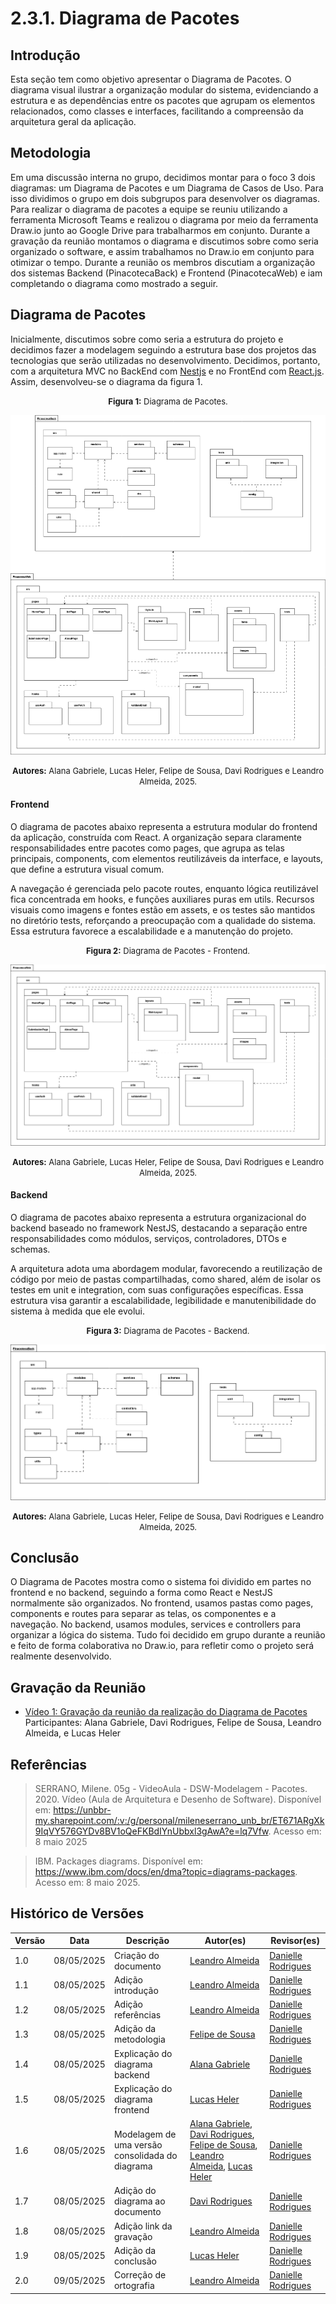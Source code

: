 # 2.3.1. Diagrama de Pacotes

## Introdução

Esta seção tem como objetivo apresentar o Diagrama de Pacotes. O diagrama visual ilustrar a organização modular do sistema, evidenciando a estrutura e as dependências entre os pacotes que agrupam os elementos relacionados, como classes e interfaces, facilitando a compreensão da arquitetura geral da aplicação.

## Metodologia

Em uma discussão interna no grupo, decidimos montar para o foco 3 dois diagramas: um Diagrama de Pacotes e um Diagrama de Casos de Uso. Para isso dividimos o grupo em dois subgrupos para desenvolver os diagramas. Para realizar o diagrama de pacotes a equipe se reuniu utilizando a ferramenta Microsoft Teams e realizou o diagrama por meio da ferramenta Draw.io junto ao Google Drive para trabalharmos em conjunto. Durante a gravação da reunião montamos o diagrama e discutimos sobre como seria organizado o software, e assim trabalhamos no Draw.io em conjunto para otimizar o tempo. Durante a reunião os membros discutiam a organização dos sistemas Backend (PinacotecaBack) e Frontend (PinacotecaWeb) e iam completando o diagrama como mostrado a seguir.

## Diagrama de Pacotes

Inicialmente, discutimos sobre como seria a estrutura do projeto e decidimos fazer a modelagem seguindo a estrutura base dos projetos das tecnologias que serão utilizadas no desenvolvimento. Decidimos, portanto, com a arquitetura MVC no BackEnd com [Nestjs](https://docs.nestjs.com/) e no FrontEnd com [React.js](https://react.dev/). Assim, desenvolveu-se o diagrama da figura 1.

<font size="2"><p style="text-align: center"><b>Figura 1:</b> Diagrama de Pacotes.</p></font>

<div style="text-align: center;">

![DiagramaDePacotes](assets/diagrams/DiagramaPacotes.png)

</div>

<font size="2"><p style="text-align: center"><b>Autores:</b> Alana Gabriele, Lucas Heler, Felipe de Sousa, Davi Rodrigues e Leandro Almeida, 2025.</p></font>

#### Frontend

O diagrama de pacotes abaixo representa a estrutura modular do frontend da aplicação, construída com React. A organização separa claramente responsabilidades entre pacotes como pages, que agrupa as telas principais, components, com elementos reutilizáveis da interface, e layouts, que define a estrutura visual comum.

A navegação é gerenciada pelo pacote routes, enquanto lógica reutilizável fica concentrada em hooks, e funções auxiliares puras em utils. Recursos visuais como imagens e fontes estão em assets, e os testes são mantidos no diretório tests, reforçando a preocupação com a qualidade do sistema. Essa estrutura favorece a escalabilidade e a manutenção do projeto.

<font size="2"><p style="text-align: center"><b>Figura 2:</b> Diagrama de Pacotes - Frontend.</p></font>

<div style="text-align: center;">

![DiagramaDePacotesFrontend](assets/diagrams/DiagramaPacotesFront.png)

</div>

<font size="2"><p style="text-align: center"><b>Autores:</b> Alana Gabriele, Lucas Heler, Felipe de Sousa, Davi Rodrigues e Leandro Almeida, 2025.</p></font>

#### Backend

O diagrama de pacotes abaixo representa a estrutura organizacional do backend baseado no framework NestJS, destacando a separação entre responsabilidades como módulos, serviços, controladores, DTOs e schemas.

A arquitetura adota uma abordagem modular, favorecendo a reutilização de código por meio de pastas compartilhadas, como shared, além de isolar os testes em unit e integration, com suas configurações específicas. Essa estrutura visa garantir a escalabilidade, legibilidade e manutenibilidade do sistema à medida que ele evolui.

<font size="2"><p style="text-align: center"><b>Figura 3:</b> Diagrama de Pacotes - Backend.</p></font>

<div style="text-align: center;">

![DiagramaDePacotesBackend](assets/diagrams/DiagramaPacotesBack.png)

</div>

<font size="2"><p style="text-align: center"><b>Autores:</b> Alana Gabriele, Lucas Heler, Felipe de Sousa, Davi Rodrigues e Leandro Almeida, 2025.</p></font>

## Conclusão

O Diagrama de Pacotes mostra como o sistema foi dividido em partes no frontend e no backend, seguindo a forma como React e NestJS normalmente são organizados. No frontend, usamos pastas como pages, components e routes para separar as telas, os componentes e a navegação. No backend, usamos modules, services e controllers para organizar a lógica do sistema. Tudo foi decidido em grupo durante a reunião e feito de forma colaborativa no Draw.io, para refletir como o projeto será realmente desenvolvido.

## Gravação da Reunião

- [Vídeo 1: Gravação da reunião da realização do Diagrama de Pacotes](https://drive.google.com/file/d/1pGvYpVa-MEvHDezNnZBZh8xoB0BTdIn_/view?usp=drive_link)</br>
  Participantes: Alana Gabriele, Davi Rodrigues, Felipe de Sousa, Leandro Almeida, e Lucas Heler

## Referências

> SERRANO, Milene. 05g - VideoAula - DSW-Modelagem - Pacotes. 2020. Vídeo (Aula de Arquitetura e Desenho de Software). Disponível em: https://unbbr-my.sharepoint.com/:v:/g/personal/mileneserrano_unb_br/ET671ARgXk9IqVY576GYDv8BV1oQeFKBdIYnUbbxl3gAwA?e=lq7Vfw. Acesso em: 8 maio 2025

> IBM. Packages diagrams. Disponível em: https://www.ibm.com/docs/en/dma?topic=diagrams-packages. Acesso em: 8 maio 2025.

## Histórico de Versões

| Versão | Data       | Descrição                                       | Autor(es)                                                                                                                                                                                                                                    | Revisor(es)     |
| ------ | ---------- | ----------------------------------------------- | -------------------------------------------------------------------------------------------------------------------------------------------------------------------------------------------------------------------------------------------- | --------------- |
| 1.0    | 08/05/2025 | Criação do documento                            | [Leandro Almeida](https://github.com/LeanArs)                                                                                                                                                                                                |[Danielle Rodrigues](https://github.com/Danizelle) |
| 1.1    | 08/05/2025 | Adição introdução                               | [Leandro Almeida](https://github.com/LeanArs)                                                                                                                                                                                                |[Danielle Rodrigues](https://github.com/Danizelle)|
| 1.2    | 08/05/2025 | Adição referências                              | [Leandro Almeida](https://github.com/LeanArs)                                                                                                                                                                                                | [Danielle Rodrigues](https://github.com/Danizelle) |
| 1.3    | 08/05/2025 | Adição da metodologia                           | [Felipe de Sousa](https://github.com/fsousac)                                                                                                                                                                                                | [Danielle Rodrigues](https://github.com/Danizelle) |
| 1.4    | 08/05/2025 | Explicação do diagrama backend                  | [Alana Gabriele](https://github.com/alanagabriele)                                                                                                                                                                                           |[Danielle Rodrigues](https://github.com/Danizelle)|
| 1.5    | 08/05/2025 | Explicação do diagrama frontend                 | [Lucas Heler](https://github.com/akaeboshi)                                                                                                                                                                                                  |[Danielle Rodrigues](https://github.com/Danizelle) |
| 1.6    | 08/05/2025 | Modelagem de uma versão consolidada do diagrama | [Alana Gabriele](https://github.com/alanagabriele), [Davi Rodrigues](https://github.com/DaviRogs), [Felipe de Sousa](https://github.com/fsousac), [Leandro Almeida](https://github.com/LeanArs), [Lucas Heler](https://github.com/akaeboshi) |[Danielle Rodrigues](https://github.com/Danizelle) |
| 1.7    | 08/05/2025 | Adição do diagrama ao documento                 | [Davi Rodrigues](https://github.com/DaviRogs)                                                                                                                                                                                                |[Danielle Rodrigues](https://github.com/Danizelle) |
| 1.8    | 08/05/2025 | Adição link da gravação                         | [Leandro Almeida](https://github.com/LeanArs)                                                                                                                                                                                                |[Danielle Rodrigues](https://github.com/Danizelle) |
| 1.9    | 08/05/2025 | Adição da conclusão                             | [Lucas Heler](https://github.com/akaeboshi)                                                                                                                                                                                                  | [Danielle Rodrigues](https://github.com/Danizelle) |
| 2.0    | 09/05/2025 | Correção de ortografia                          | [Leandro Almeida](https://github.com/LeanArs)                                                                                                                                                                                                | [Danielle Rodrigues](https://github.com/Danizelle) |

